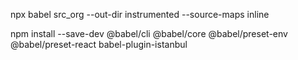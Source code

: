 npx babel src_org --out-dir instrumented --source-maps inline

npm install --save-dev @babel/cli @babel/core @babel/preset-env @babel/preset-react babel-plugin-istanbul
